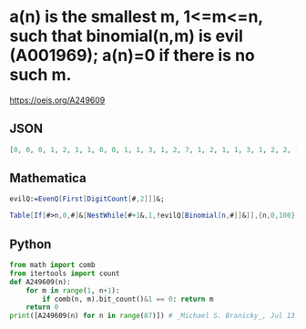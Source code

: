 # a\(n\) is the smallest m, 1<\=m<\=n, such that binomial\(n,m\) is evil \(A001969\); a\(n\)\=0 if there is no such m\.
https://oeis.org/A249609
## JSON
```JSON
[0, 0, 0, 1, 2, 1, 1, 0, 0, 1, 1, 3, 1, 2, 7, 1, 2, 1, 1, 3, 1, 2, 2, 1, 1, 2, 2, 1, 2, 1, 1, 4, 5, 1, 1, 3, 1, 3, 2, 1, 1, 3, 4, 1, 2, 1, 1, 6, 1, 2, 6, 1, 2, 1, 1, 3, 3, 1, 1, 2, 1, 2, 6, 1, 2, 1, 1, 3, 1, 3, 2, 1, 1, 2, 2, 1, 9, 1, 1, 2, 1, 4, 2, 1, 2, 1, 1]
```
## Mathematica
```Mathematica
evilQ:=EvenQ[First[DigitCount[#,2]]]&;
```
```Mathematica
Table[If[#>n,0,#]&[NestWhile[#+1&,1,!evilQ[Binomial[n,#]]&]],{n,0,100}] (* _Peter J. C. Moses_, Nov 03 2014 *)
```
## Python
```Python
from math import comb
from itertools import count
def A249609(n):
    for m in range(1, n+1):
        if comb(n, m).bit_count()&1 == 0: return m
    return 0
print([A249609(n) for n in range(87)]) # _Michael S. Branicky_, Jul 13 2024
```
